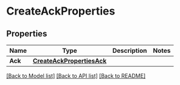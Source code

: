 # CreateAckProperties

## Properties

Name | Type | Description | Notes
------------ | ------------- | ------------- | -------------
**Ack** | [**CreateAckPropertiesAck**](CreateACKProperties_ack.md) |  | 

[[Back to Model list]](../README.md#documentation-for-models) [[Back to API list]](../README.md#documentation-for-api-endpoints) [[Back to README]](../README.md)


